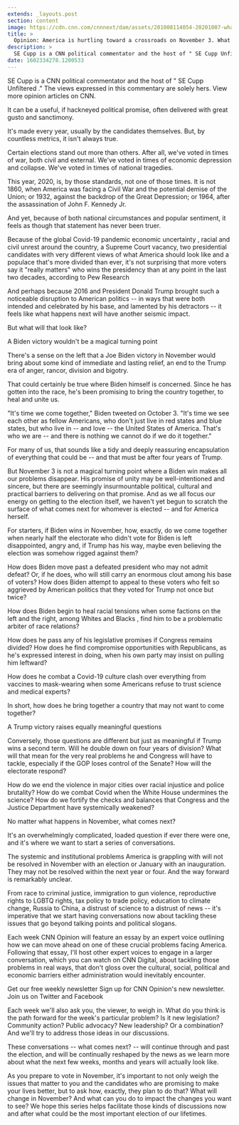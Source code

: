 ```yaml
--- 
extends: _layouts.post 
section: content 
image: https://cdn.cnn.com/cnnnext/dam/assets/201008114054-20201007-what-comes-next-card-super-tease.jpg 
title: > 
  Opinion: America is hurtling toward a crossroads on November 3. What comes next? 
description: > 
  SE Cupp is a CNN political commentator and the host of " SE Cupp Unfiltered ."How does Biden move past a defeated president who may not admit defeat?How does Biden begin to heal racial tensions when some factions on the left and the right, among Whites and Blacks , find him to be a problematic arbiter of race relations?The systemic and institutional problems America is grappling with will not be resolved in November with an election or January with an inauguration.Each week CNN Opinion will feature an essay by an expert voice outlining how we can move ahead on one of these crucial problems facing America. 
date: 1602334278.1200533 
--- 
```

SE Cupp is a CNN political commentator and the host of " SE Cupp Unfiltered ." The views expressed in this commentary are solely hers. View more opinion articles on CNN.

It can be a useful, if hackneyed political promise, often delivered with great gusto and sanctimony.

It's made every year, usually by the candidates themselves. But, by countless metrics, it isn't always true.

Certain elections stand out more than others. After all, we've voted in times of war, both civil and external. We've voted in times of economic depression and collapse. We've voted in times of national tragedies.

This year, 2020, is, by those standards, not one of those times. It is not 1860, when America was facing a Civil War and the potential demise of the Union; or 1932, against the backdrop of the Great Depression; or 1964, after the assassination of John F. Kennedy Jr.

And yet, because of both national circumstances and popular sentiment, it feels as though that statement has never been truer.

Because of the global Covid-19 pandemic economic uncertainty , racial and civil unrest around the country, a Supreme Court vacancy, two presidential candidates with very different views of what America should look like and a populace that's more divided than ever, it's not surprising that more voters say it "really matters" who wins the presidency than at any point in the last two decades, according to Pew Research

And perhaps because 2016 and President Donald Trump brought such a noticeable disruption to American politics -- in ways that were both intended and celebrated by his base, and lamented by his detractors -- it feels like what happens next will have another seismic impact.

But what will that look like?

A Biden victory wouldn't be a magical turning point

There's a sense on the left that a Joe Biden victory in November would bring about some kind of immediate and lasting relief, an end to the Trump era of anger, rancor, division and bigotry.

That could certainly be true where Biden himself is concerned. Since he has gotten into the race, he's been promising to bring the country together, to heal and unite us.

"It's time we come together," Biden tweeted on October 3. "It's time we see each other as fellow Americans, who don't just live in red states and blue states, but who live in -- and love -- the United States of America. That's who we are -- and there is nothing we cannot do if we do it together."

For many of us, that sounds like a tidy and deeply reassuring encapsulation of everything that could be -- and that must be after four years of Trump.

But November 3 is not a magical turning point where a Biden win makes all our problems disappear. His promise of unity may be well-intentioned and sincere, but there are seemingly insurmountable political, cultural and practical barriers to delivering on that promise. And as we all focus our energy on getting to the election itself, we haven't yet begun to scratch the surface of what comes next for whomever is elected -- and for America herself.

For starters, if Biden wins in November, how, exactly, do we come together when nearly half the electorate who didn't vote for Biden is left disappointed, angry and, if Trump has his way, maybe even believing the election was somehow rigged against them?

How does Biden move past a defeated president who may not admit defeat? Or, if he does, who will still carry an enormous clout among his base of voters? How does Biden attempt to appeal to these voters who felt so aggrieved by American politics that they voted for Trump not once but twice?

How does Biden begin to heal racial tensions when some factions on the left and the right, among Whites and Blacks , find him to be a problematic arbiter of race relations?

How does he pass any of his legislative promises if Congress remains divided? How does he find compromise opportunities with Republicans, as he's expressed interest in doing, when his own party may insist on pulling him leftward?

How does he combat a Covid-19 culture clash over everything from vaccines to mask-wearing when some Americans refuse to trust science and medical experts?

In short, how does he bring together a country that may not want to come together?

A Trump victory raises equally meaningful questions

Conversely, those questions are different but just as meaningful if Trump wins a second term. Will he double down on four years of division? What will that mean for the very real problems he and Congress will have to tackle, especially if the GOP loses control of the Senate? How will the electorate respond?

How do we end the violence in major cities over racial injustice and police brutality? How do we combat Covid when the White House undermines the science? How do we fortify the checks and balances that Congress and the Justice Department have systemically weakened?

No matter what happens in November, what comes next?

It's an overwhelmingly complicated, loaded question if ever there were one, and it's where we want to start a series of conversations.

The systemic and institutional problems America is grappling with will not be resolved in November with an election or January with an inauguration. They may not be resolved within the next year or four. And the way forward is remarkably unclear.

From race to criminal justice, immigration to gun violence, reproductive rights to LGBTQ rights, tax policy to trade policy, education to climate change, Russia to China, a distrust of science to a distrust of news -- it's imperative that we start having conversations now about tackling these issues that go beyond talking points and political slogans.

Each week CNN Opinion will feature an essay by an expert voice outlining how we can move ahead on one of these crucial problems facing America. Following that essay, I'll host other expert voices to engage in a larger conversation, which you can watch on CNN Digital, about tackling those problems in real ways, that don't gloss over the cultural, social, political and economic barriers either administration would inevitably encounter.

Get our free weekly newsletter Sign up for CNN Opinion's new newsletter. Join us on Twitter and Facebook

Each week we'll also ask you, the viewer, to weigh in. What do you think is the path forward for the week's particular problem? Is it new legislation? Community action? Public advocacy? New leadership? Or a combination? And we'll try to address those ideas in our discussions.

These conversations -- what comes next? -- will continue through and past the election, and will be continually reshaped by the news as we learn more about what the next few weeks, months and years will actually look like.

As you prepare to vote in November, it's important to not only weigh the issues that matter to you and the candidates who are promising to make your lives better, but to ask how, exactly, they plan to do that? What will change in November? And what can you do to impact the changes you want to see? We hope this series helps facilitate those kinds of discussions now and after what could be the most important election of our lifetimes.